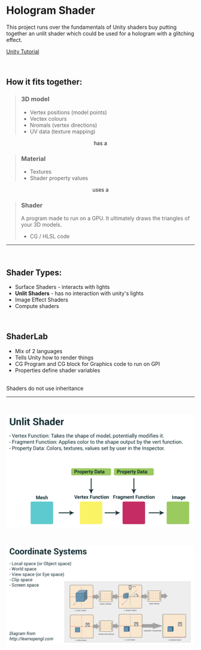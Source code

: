 # Hologram Shader
This project runs over the fundamentals of Unity shaders buy putting together an unlit shader which could be used for a hologram with a glitching effect.

[Unity Tutorial](https://learn.unity.com/tutorial/writing-your-first-shader-in-unity#5c7f8528edbc2a002053b577)

<br>

## How it fits together:
>### **3D model**
>- Vertex positions (model points)
>- Vectex colours
>- Nromals (vertex directions)
>- UV data (texture mapping)

<p style="text-align:center;">has a</p>

>### **Material**
>- Textures
>- Shader property values

<p style="text-align:center;">uses a</p>

>### **Shader**
> A program made to run on a GPU. It ultimately draws the triangles of your 3D models.
>- CG / HLSL code

---
<br>

## Shader Types:
- Surface Shaders - interacts with lights
- **Unlit Shaders** - has no interaction with unity's lights
- Image Effect Shaders
- Compute shaders

<br>

## ShaderLab
- Mix of 2 languages
- Tells Unity how to render things
- CG Program and CG block for Graphics code to run on GPI
- Properties define shader variables

<br>
Shaders do not use inheritance

---
<br>

![Unlit image](unlit_shader.png)

<br>

![Coordinate image](coordinate.png "Title")